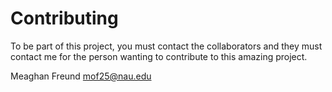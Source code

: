 # Contributing
To be part of this project, you must contact the collaborators and they must contact me for the person wanting
to contribute to this amazing project.

Meaghan Freund mof25@nau.edu